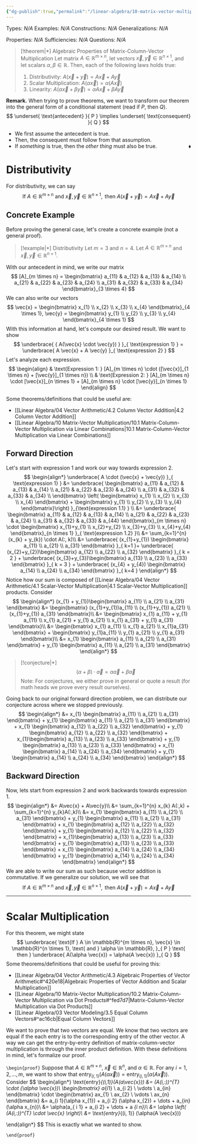 ```yaml
---
{"dg-publish":true,"permalink":"/linear-algebra/10-matrix-vector-multiplication/10-3-properties-of-matrix-column-vector-multiplication/","tags":["Type/Theorem","Topic/Linear_Algebra"]}
---
```


Types: *N/A*
Examples: *N/A*
Constructions: *N/A*
Generalizations: *N/A*

Properties: *N/A*
Sufficiencies: *N/A*
Questions: *N/A*

> [!theorem|*] Algebraic Properties of Matrix-Column-Vector Multiplication
> Let matrix $A \in \mathbb{R}^{ m \times n}$, let vectors $\vec{x}, \vec{y} \in \mathbb{R}^{n \times1}$, and let scalars $\alpha, \beta \in \mathbb{R}$. Then, each of the following laws holds true:
> 1. Distributivity: $A(\vec{x} + \vec{y}) = A\vec{x} + A\vec{y}$
> 2. Scalar Multiplication: $A(\alpha \vec{x}) = \alpha(A\vec{x})$
> 3. Linearity: $A(\alpha \vec{x}+\beta \vec{y}) = \alpha A\vec{x} + \beta A\vec{y}$

**Remark.** When trying to prove theorems, we want to transform our theorem into the general form of a conditional statement (read if $P$, then $Q$).
 $$
\underset{ \text{antecedent} }{ P } \implies \underset{ \text{consequent} }{ Q }
$$
- We first assume the antecedent is true.
- Then, the consequent must follow from that assumption.
- If *something* is true, then the *other thing* must also be true.
 <span style='float:right;'>$\blacklozenge$</span>
# Distributivity
For distributivity, we can say
$$
\text{If } A \in \mathbb{R}^{m \times n} \text{ and } \vec{x},\vec{y} \in \mathbb{R}^{n \times 1}, \text{ then } A(\vec{x}+\vec{y}) = A\vec{x}+A\vec{y}
$$
## Concrete Example
Before proving the general case, let's create a concrete example (not a general proof). 
> [!example|*] Distributivity
> Let $m=3$ and $n=4$. Let $A \in \mathbb{R}^{ m \times n}$ and $\vec{x},\vec{y} \in \mathbb{R}^{n \times 1}$.

With our antecedent in mind, we write our matrix
$$
[A]_{m \times n} = \begin{bmatrix}
a_{11} & a_{12} & a_{13} & a_{14} \\
a_{21} & a_{22} & a_{23} & a_{24} \\
a_{31} & a_{32} & a_{33} & a_{34}
\end{bmatrix}_{3 \times 4}
$$
We can also write our vectors
$$
\vec{x} = \begin{bmatrix}
x_{1} \\
x_{2} \\
x_{3} \\
x_{4} 
\end{bmatrix}_{4 \times 1}, \vec{y} = \begin{bmatrix}
y_{1} \\
y_{2} \\
y_{3} \\
y_{4}
\end{bmatrix}_{4 \times 1}
$$
With this information at hand, let's compute our desired result. We want to show
$$
\underbrace{ { A(\vec{x} \cdot \vec{y}) } }_{ \text{expression 1} } = \underbrace{ A \vec{x} + A \vec{y} }_{ \text{expression 2} }
$$
Let's analyze each expression.
$$
\begin{align}
 & \text{Expression 1: } [A]_{m \times n} \cdot ([\vec{x}]_{1 \times n} + [\vec{y}]_{1 \times n}) \\
 & \text{Expression 2: } [A]_{m \times n} \cdot [\vec{x}]_{n \times 1} + [A]_{m \times n} \cdot [\vec{y}]_{n \times 1}
\end{align}
$$

Some theorems/definitions that could be useful are:
- [[Linear Algebra/04 Vector Arithmetic/4.2 Column Vector Addition\|4.2 Column Vector Addition]]
- [[Linear Algebra/10 Matrix-Vector Multiplication/10.1 Matrix-Column-Vector Multiplication via Linear Combinations\|10.1 Matrix-Column-Vector Multiplication via Linear Combinations]]

## Forward Direction
Let's start with expression 1 and work our way towards expression 2.
$$
\begin{align*}
\underbrace{ A \cdot (\vec{x} + \vec{y}) }_{ \text{expression 1} } &= \underbrace{ \begin{bmatrix}
a_{11} & a_{12} & a_{13} & a_{14} \\
a_{21} & a_{22} & a_{23} & a_{24} \\
a_{31} & a_{32} & a_{33} & a_{34} \\
\end{bmatrix} \left( \begin{bmatrix}
x_{1} \\
x_{2} \\
x_{3} \\
x_{4}
\end{bmatrix} + \begin{bmatrix}
y_{1} \\
y_{2} \\
y_{3} \\
y_{4}
\end{bmatrix}\right)  }_{\text{expression 1.1}  } \\
&= \underbrace{ \begin{bmatrix}
a_{11} & a_{12} & a_{13} & a_{14} \\
a_{21} & a_{22} & a_{23} & a_{24} \\
a_{31} & a_{32} & a_{33} & a_{44}
\end{bmatrix}_{m \times n} \cdot \begin{bmatrix}
x_{1}+y_{1} \\
x_{2}+y_{2} \\
x_{3}+y_{3} \\
x_{4}+y_{4}
\end{bmatrix}_{n \times 1} }_{ \text{expression 1.2} }\\
&= \sum_{k=1}^{n} (x_{k} + y_{k}) \cdot A(:, k)\\
&= \underbrace{ (x_{1}+y_{1}) \begin{bmatrix}
a_{11} \\
a_{21} \\
a_{31}
\end{bmatrix} }_{ k=1 }+ \underbrace{ (x_{2}+y_{2})\begin{bmatrix}
a_{12} \\
a_{22} \\
a_{32}
\end{bmatrix} }_{ k = 2 } + \underbrace{ (x_{3}+y_{3})\begin{bmatrix}
a_{13} \\
a_{23} \\
a_{33}
\end{bmatrix} }_{ k = 3 } + \underbrace{ (x_{4} + y_{4}) \begin{bmatrix}
a_{14} \\
a_{24} \\
a_{34}
\end{bmatrix} }_{ k=4 }
\end{align*}
$$
Notice how our sum is composed of [[Linear Algebra/04 Vector Arithmetic/4.1 Scalar-Vector Multiplication\|4.1 Scalar-Vector Multiplication]] products. Consider
$$
\begin{align*}
(x_{1} + y_{1})\begin{bmatrix}
a_{11} \\
a_{21} \\
a_{31}
\end{bmatrix} &= \begin{bmatrix}
(x_{1}+y_{1})a_{11} \\
(x_{1}+y_{1}) a_{21} \\
(x_{1}+y_{1}) a_{31}
\end{bmatrix}\\
&= \begin{bmatrix}
x_{1} a_{11} + y_{1} a_{11} \\
x_{1} a_{21} + y_{1} a_{21} \\
x_{1} a_{31} + y_{1} a_{31}
\end{bmatrix}\\
&= \begin{bmatrix}
x_{1} a_{11} \\
x_{1} a_{21} \\
x_{1}a_{31}
\end{bmatrix} + \begin{bmatrix}
y_{1}a_{11}  \\
y_{1} a_{21}  \\
y_{1} a_{31}
\end{bmatrix}\\
&= x_{1} \begin{bmatrix}
a_{11} \\
a_{21} \\
a_{31}
\end{bmatrix} + y_{1} \begin{bmatrix}
a_{11} \\
a_{21} \\
a_{31}
\end{bmatrix}
\end{align*}
$$
> [!conjecture|*] 
> $$(\alpha + \beta) \cdot \vec{a} = \alpha \vec{a} + \beta \vec{a}$$
> Note: For conjectures, we either prove in general or quote a result (for math heads we prove every result ourselves).

Going back to our original forward direction problem, we can distribute our conjecture across where we stopped previously.
$$
\begin{align*}
&= x_{1} \begin{bmatrix}
a_{11} \\
a_{21} \\
a_{31}
\end{bmatrix} + y_{1} \begin{bmatrix}
a_{11} \\
a_{21} \\
a_{31}
\end{bmatrix} + x_{1} \begin{bmatrix}
a_{12} \\
a_{22}  \\
a_{32}
\end{bmatrix} + y_{1} \begin{bmatrix}
a_{12} \\
a_{22} \\
a_{32}
\end{bmatrix} + x_{1}\begin{bmatrix}
a_{13} \\
a_{23} \\
a_{33}
\end{bmatrix} + y_{1} \begin{bmatrix}
a_{13} \\
a_{23} \\
a_{33}
\end{bmatrix} + x_{1} \begin{bmatrix}
a_{14} \\
a_{24} \\
a_{34}
\end{bmatrix} + y_{1} \begin{bmatrix}
a_{14} \\
a_{24} \\
a_{34}
\end{bmatrix}
\end{align*}
$$
## Backward Direction
Now, lets start from expression 2 and work backwards towards expression 1.
$$
\begin{align*}
&= A\vec{x} + A\vec{y}\\
&= \sum_{k=1}^{n} x_{k} A(:,k) + \sum_{k=1}^{n} y_{k}A(:,k)\\
&= x_{1} \begin{bmatrix}
a_{11} \\
a_{21} \\
a_{31}
\end{bmatrix} + y_{1} \begin{bmatrix}
a_{11} \\
a_{21} \\
a_{31}
\end{bmatrix} + x_{1} \begin{bmatrix}
a_{12} \\
a_{22}  \\
a_{32}
\end{bmatrix} + y_{1} \begin{bmatrix}
a_{12} \\
a_{22} \\
a_{32}
\end{bmatrix} + x_{1}\begin{bmatrix}
a_{13} \\
a_{23} \\
a_{33}
\end{bmatrix} + y_{1} \begin{bmatrix}
a_{13} \\
a_{23} \\
a_{33}
\end{bmatrix} + x_{1} \begin{bmatrix}
a_{14} \\
a_{24} \\
a_{34}
\end{bmatrix} + y_{1} \begin{bmatrix}
a_{14} \\
a_{24} \\
a_{34}
\end{bmatrix}
\end{align*}
$$
We are able to write our sum as such because vector addition is commutative. If we generalize our solution, we will see that
$$
\text{If } A \in \mathbb{R}^{m \times n} \text{ and } \vec{x},\vec{y} \in \mathbb{R}^{n \times 1}, \text{ then } A(\vec{x}+\vec{y}) = A\vec{x}+A\vec{y}
$$

---
# Scalar Multiplication
For this theorem, we might state
$$
\underbrace{ \text{If } A \in \mathbb{R}^{m \times n}, \vec{x} \in \mathbb{R}^{n \times 1}, \text{ and } \alpha \in \mathbb{R}, }_{ P } \text{ then } \underbrace{ A(\alpha \vec{x})  = \alpha(A \vec{x})  }_{ Q }
$$
Some theorems/definitions that could be useful for proving this:
- [[Linear Algebra/04 Vector Arithmetic/4.3 Algebraic Properties of Vector Arithmetic#^420e18\|Algebraic Properties of Vector Addition and Scalar Multiplication]]  
- [[Linear Algebra/10 Matrix-Vector Multiplication/10.2 Matrix-Column-Vector Multiplication via Dot Products#^fed7d7\|Matrix-Column-Vector Multiplication via Dot Products]]
- [[Linear Algebra/03 Vector Modeling/3.5 Equal Column Vectors#^ac16cb\|Equal Column Vectors]] 

We want to prove that two vectors are equal. We know that two vectors are equal if the each entry is to the corresponding entry of the other vector. A way we can get the entry-by-entry definition of matrix-column-vector multiplication is through the inner product definition. With these definitions in mind, let's formalize our proof.

`\begin{proof}`
Suppose that $A \in \mathbb{R}^{m \times n}$, $\vec{x} \in \mathbb{R}^{n}$, and $\alpha \in \mathbb{R}$. For any $i=1,2,\dots,m$, we want to show that $\text{entry}_{(i,1)}(A(\alpha \vec{x})) = \text{entry}_{(i, 1)}(\alpha(A \vec{x}))$. Consider
$$
\begin{align*}
\text{entry}_{(i,1)}(A(a\vec{x})) &= (A(i,:))^{T} \cdot (\alpha \vec{x})\\
\begin{bmatrix}
a_{i1} \\
a_{i 2} \\
\vdots \\
a_{in}
\end{bmatrix} \cdot \begin{bmatrix}
ax_{1} \\
ax_{2} \\
\vdots \\
ax_{n}
\end{bmatrix} &= a_{i 1}(\alpha x_{1}) + a_{i 2} (\alpha x_{2}) + \dots + a_{in} (\alpha x_{n})\\
&= \alpha(a_{ i 1} + a_{i 2} + \dots + a _{i n})\\
&= \alpha \left( (A(i,:))^{T} \cdot \vec{x} \right)\\
&= \text{entry}_{(i, 1)} (\alpha(A \vec{x}))

\end{align*}
$$
This is exactly what we wanted to show.

`\end{proof}`